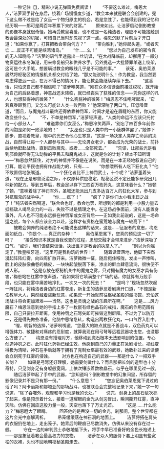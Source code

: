 　　一秒记住【】，精彩小说无弹窗免费阅读！
　　“不要这么难过，梅恩大人，”洁萝双手背在身后，绕着广场慢慢度步道，“教会本来就是联合会创建的，冕下这么做不过是给了女巫一个物归原主的机会。若是您胜了，也能得到我的记忆和经历啊——那可是两百年积累下来的财富。”
　　原来如此，让洁萝启动倒影教堂的影像本身就很奇怪，她再受教皇喜爱，也不过是一名纯洁者，理应不可能接触到教会最深处的机密，可惜自己当时却忽视了这一点。梅恩沉默了片刻后才开口道：“如果你赢了，打算把教会带向何方？”
　　“带向胜利，”她仰起头道，“或者灭亡……反正不可能是峡湾诸岛。”
　　“什……么！”
　　“您以为自己发布的密令真的无人知晓吗？”洁萝的语气里透露出一丝讥讽，“在大战降临前，却挪用了一部分物资运往永冬海港，用来修复船只和供养水手。另外挑选一大批替罪羊送上绞架，这可是个大手笔，想要瞒过教会的眼线几乎是不可能的事。”
　　该死，奥伯莱恩居然将枢秘区的情报机关都交付给了她，“那又能说明什么！作为教皇，我当然要考虑得更远一点，在万不得已的情况下，能让教会能继续存续下去。”
　　“这番话，只怕您自己都不相信吧？”洁萝嘲笑道，“刚在众多信徒面前接过权杖，就开始为自己的后路着想，神意战还未降临，就已经丧失了获胜的信念——凭你这样的凡人，也想获得神的微笑？”
　　“什么狗屁神的微笑！”梅恩忍不住咆哮起来，“它若真眷顾我们，又怎么可能让人类一败再败？”他深深喘了两口气，压低嗓音道，“而且，与魔鬼战斗最终还得依靠神罚军，时间才是迫在眉睫的东西，你又能改变些什么。”
　　“不，不单是神罚军，”洁萝轻声道，“人类的命运不应该只托付给一小部分人。”
　　“难道靠你们女巫么，”梅恩冷笑两声，“别忘了四百多年前你的同胞是如何一败涂地的！”
　　“女巫也只是人类中的一小簇群体罢了，”她停下脚步，直视着教皇，眼中的光芒令他心生寒意，“这是一场决定人类存亡命运的决战，自然得让每一个人都参与其中——无论男女老少，都会成为光荣的战士，前扑后续地赶赴战场，直到击败魔鬼，或者……全部死去。”
　　“荒谬，让那些光是看到邪兽就吓得无法动弹的平民去和魔鬼战斗，这就是你的计划？根本不知所谓——”梅恩忽然怔住，对方的神情并不像是在说笑，而是在一本正经地叙说自己的打算。能让平民也拥有作战能力的，只有……
　　“你想喂所有人吃下狂化丸？”他不敢置信地张嘴道。
　　“一个狂化者比不上神罚武士，十个呢？”洁萝歪着头道，“现在正是邪兽泛滥之际，不仅原料供应稳定，枢秘区说不定还能多研究出几种新的配方。等到五年后，教会足以存下三四百万枚药丸，这意味着什么？”她顿了顿，“意味着除了神罚军外，圣城还能派出几支多达百万人的狂化大军，参与到对抗魔鬼的战争中。”
　　“你……疯了！”
　　“疯了？是你们太小看末日之战了！”纯洁者突然喝道，“联合会也好，教会也罢，所想到的都是利用一小股力量去抵挡敌人竭尽全力的一击，失败不过是情理之中。在这场战争面前，没有人能置身事外，凡人也不可能永远躲在神罚军或女巫背后——正如我此前说的，这是一场命运之战，每个人都应该全力以赴，这样才有资格在蛮荒地与魔鬼一较高下！”
　　被教会饲养的纯洁者绝不可能说出这样的话来，这是……征服者的意志，梅恩面如纸白，“你是个……真正的杂种！”
　　奥伯莱恩冕下，您真的预见这一切了吗？
　　“接受知识本就是自我改变的过程，思想交融才会带来进步，”洁萝深吸了口气，“或许，我们该结束谈话，决出谁才是教会的执掌人了。”
　　“别以为你赢定了，”教皇咬牙道，“这里可是我构筑的世界！”
　　随着话音落地，他脚下突然漫起阵阵红雾，向四周扩散开来。洁萝微微一怔，随后扼住喉咙，发出一声惨叫，脸上的皮肤像曲卷的橘皮，一块块起皱脱落下来，渗出的鲜血肆意流淌，很快便不成人形。
　　“这是存放在枢秘机关中的魔鬼之雾，只对拥有魔力的女巫才具有伤害，”梅恩站在红雾中恨声道，“我如果将它填满整个广场的话，你就算有万般手段，也只能在雾中痛苦地挣扎，一次又一次的死去！”
　　“是吗？”现场忽然吹起一阵狂风，将纯洁者身边的红雾卷走，新复生的洁萝忍着剧痛开口道，“不愧是新任教皇大人，果然藏着些新玩意，如果您一开始就前往枢秘圣殿的藏书馆，恐怕这场战斗将会更加艰难——当然，这也是灵魂之战的乐趣所在啊。”
　　这是……风力魔石？梅恩注意到她的手指上多了一枚嵌有绿色晶石的戒指，魔石的作用范围有限，自己只要拉开距离，使用神罚之石弩矢即可摧毁这到屏障。不过为了以防万一，还是得先做些准备，他脑中思绪急转，构造出两枚狂化丸，一口气吞入肚中。
　　“喔，明智的选择，”洁萝咧嘴道，“您最大的缺点就是不善战斗，双色药丸可以增强体力、敏捷和对痛疼的忍耐度，就算我现在用弓弩等远程武器攻击您，也没那么方便了。”
　　梅恩没有搭理对方，他移动到魔石根本无法影响到的位置，专心创造神罚之石。此时狂化药物已经生效，他感到自己的力量正在急剧增长，视线变得极为清晰，神石在手后就等于拥有了克制女巫最有效的武器，她敢扑过来的话便会立刻死于红雾的侵蚀。
　　对方也在构造自己的武器——那是什么？一把双手长剑？
　　如果是弓弩还好理解，她需要剑做什么？而且那把长剑的造型也十分奇特，只见剑身足有身躯般宽阔，上依次镶嵌着数枚晶石，似乎在哪里见过一般。
　　随后洁萝举起了手中的武器，“您知道吗？倒影教堂中的幻象间里，所存留的影像记录并不是只有那一份。”
　　“什么意思？”
　　“您忘记奥伯莱恩冕下说过的话了吗？阿卡丽斯和娜塔亚的那场战斗，也被联合会完整地记录下来，”她一字一句说道，“除了吞噬外，观摩和学习也是我的长处。”
　　说完，剑身上的晶石依次亮了起来，像是预示着什么，接着一道耀眼的金光从剑刃冒出，瞬间撕开红雾，直冲天际。仿佛在回应这股力量一般，天空也落下了万丈光芒。
　　“这是……什么能力？”梅恩瞪大了眼睛。
　　回答他的是吞没一切的金光，刹那间，整个世界都在这片金光中崩解离析。
　　吊笼缓缓落在神石洞的地面上。
　　洁萝将搭在肩头的衣服扔在地上，走出笼子。她背后的鞭痕已尽数消失，仿佛从来没有存在过一般。
　　守在一边的审判武士恭敬地低下头，将手中早已准备好的金色长袍递上——那是象征着教会最高权力的衣物。
　　洁萝在众人的服侍下套上明显有些宽松的衣袍，头也不回地朝枢秘圣殿走去。
　　.